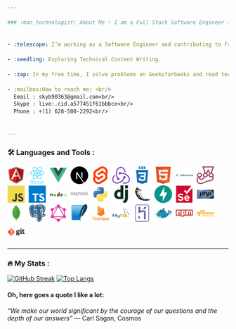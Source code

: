 ```yaml
---

### :man_technologist: About Me : I am a Full Stack Software Engineer <img src="https://media.giphy.com/media/WUlplcMpOCEmTGBtBW/giphy.gif" width="30">


- :telescope: I’m working as a Software Engineer and contributing to frontend and backend for building web/blockchain applications.

- :seedling: Exploring Technical Content Writing.

- :zap: In my free time, I solve problems on GeeksforGeeks and read tech articles.

- :mailbox:How to reach me: <br/>
  Email : skyb90363@gmail.com<br/>
  Skype : live:.cid.a577451f61bbbce<br/>
  Phone : +(1) 628-500-2292<br/>
  

---
```


### :hammer_and_wrench: Languages and Tools :
<div>
  <img src="https://github.com/devicons/devicon/blob/master/icons/angularjs/angularjs-original.svg" title="Angular" alt="Angular" width="40" height="40"/>&nbsp;
  <img src="https://github.com/devicons/devicon/blob/master/icons/react/react-original-wordmark.svg" title="React" alt="React" width="40" height="40"/>&nbsp;
  <img src="https://github.com/devicons/devicon/blob/master/icons/vuejs/vuejs-original.svg" title="Spring" alt="Spring" width="40" height="40"/>&nbsp;
  <img src="https://github.com/devicons/devicon/blob/master/icons/nextjs/nextjs-original.svg" title="Material UI" alt="Material UI" width="40" height="40"/>&nbsp;
  <img src="https://github.com/devicons/devicon/blob/master/icons/svelte/svelte-original.svg" title="Flutter" alt="Flutter" width="40" height="40"/>&nbsp;
  <img src="https://github.com/devicons/devicon/blob/master/icons/redux/redux-original.svg" title="Redux" alt="Redux " width="40" height="40"/>&nbsp;
  <img src="https://github.com/devicons/devicon/blob/master/icons/css3/css3-plain-wordmark.svg"  title="CSS3" alt="CSS" width="40" height="40"/>&nbsp;
  <img src="https://github.com/devicons/devicon/blob/master/icons/html5/html5-original.svg" title="HTML5" alt="HTML" width="40" height="40"/>&nbsp;
  <img src="https://github.com/devicons/devicon/blob/master/icons/tailwindcss/tailwindcss-original-wordmark.svg" title="HTML5" alt="HTML" width="40" height="40"/>&nbsp;
  <img src="https://github.com/devicons/devicon/blob/master/icons/jest/jest-plain.svg" title="HTML5" alt="HTML" width="40" height="40"/>&nbsp;
  <img src="https://github.com/devicons/devicon/blob/master/icons/javascript/javascript-original.svg" title="JavaScript" alt="JavaScript" width="40" height="40"/>&nbsp;
  <img src="https://github.com/devicons/devicon/blob/master/icons/typescript/typescript-original.svg" title="Gatsby"  alt="Gatsby" width="40" height="40"/>&nbsp;
  <img src="https://github.com/devicons/devicon/blob/master/icons/nodejs/nodejs-original-wordmark.svg" title="NodeJS" alt="NodeJS" width="40" height="40"/>&nbsp;
  <img src="https://github.com/devicons/devicon/blob/master/icons/express/express-original-wordmark.svg" title="NodeJS" alt="NodeJS" width="40" height="40"/>&nbsp;
  <img src="https://github.com/devicons/devicon/blob/master/icons/python/python-original.svg" title="NodeJS" alt="NodeJS" width="40" height="40"/>&nbsp;
  <img src="https://github.com/devicons/devicon/blob/master/icons/django/django-plain.svg" title="NodeJS" alt="NodeJS" width="40" height="40"/>&nbsp;
  <img src="https://github.com/devicons/devicon/blob/master/icons/flask/flask-original.svg" title="NodeJS" alt="NodeJS" width="40" height="40"/>&nbsp;
  <img src="https://github.com/devicons/devicon/blob/master/icons/fastapi/fastapi-original.svg" title="NodeJS" alt="NodeJS" width="40" height="40"/>&nbsp;
  <img src="https://github.com/devicons/devicon/blob/master/icons/selenium/selenium-original.svg" title="NodeJS" alt="NodeJS" width="40" height="40"/>&nbsp;
  <img src="https://github.com/devicons/devicon/blob/master/icons/php/php-original.svg" title="NodeJS" alt="NodeJS" width="40" height="40"/>&nbsp;
  <img src="https://github.com/devicons/devicon/blob/master/icons/mongodb/mongodb-original.svg" title="NodeJS" alt="NodeJS" width="40" height="40"/>&nbsp;
  <img src="https://github.com/devicons/devicon/blob/master/icons/postgresql/postgresql-original.svg" title="NodeJS" alt="NodeJS" width="40" height="40"/>&nbsp;
  <img src="https://github.com/devicons/devicon/blob/master/icons/graphql/graphql-plain.svg" title="NodeJS" alt="NodeJS" width="40" height="40"/>&nbsp;
  <img src="https://github.com/devicons/devicon/blob/master/icons/sqlite/sqlite-original.svg" title="NodeJS" alt="NodeJS" width="40" height="40"/>&nbsp;
  <img src="https://github.com/devicons/devicon/blob/master/icons/firebase/firebase-plain-wordmark.svg" title="Firebase" alt="Firebase" width="40" height="40"/>&nbsp;
  <img src="https://github.com/devicons/devicon/blob/master/icons/mysql/mysql-original-wordmark.svg" title="MySQL"  alt="MySQL" width="40" height="40"/>&nbsp;
  <img src="https://github.com/devicons/devicon/blob/master/icons/heroku/heroku-original.svg" title="NodeJS" alt="NodeJS" width="40" height="40"/>&nbsp;
  <img src="https://github.com/devicons/devicon/blob/master/icons/docker/docker-original.svg" title="NodeJS" alt="NodeJS" width="40" height="40"/>&nbsp;
  <img src="https://github.com/devicons/devicon/blob/master/icons/npm/npm-original-wordmark.svg" title="NodeJS" alt="NodeJS" width="40" height="40"/>&nbsp;
  <img src="https://github.com/devicons/devicon/blob/master/icons/amazonwebservices/amazonwebservices-plain-wordmark.svg" title="AWS" alt="AWS" width="40" height="40"/>&nbsp;
  <img src="https://github.com/devicons/devicon/blob/master/icons/git/git-original-wordmark.svg" title="Git" **alt="Git" width="40" height="40"/>
</div>

---

### :fire: My Stats :
[![GitHub Streak](http://github-readme-streak-stats.herokuapp.com?user=neverland23&theme=dark&background=000000)](https://git.io/streak-stats)
[![Top Langs](https://github-readme-stats.vercel.app/api/top-langs/?username=neverland23&layout=compact&theme=vision-friendly-dark)](https://github.com/anuraghazra/github-readme-stats)

#### Oh, here goes a quote I like a lot:

*“We make our world significant by the courage of our questions and the depth of our answers”*
― Carl Sagan, Cosmos

